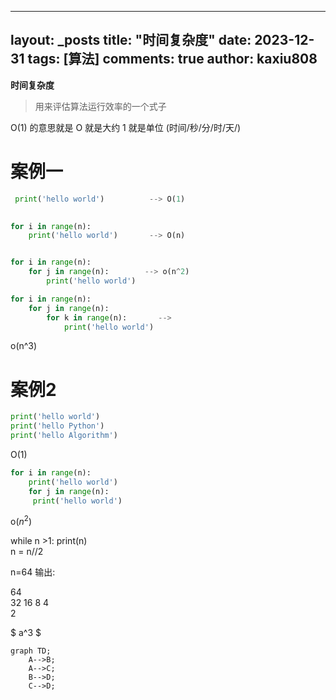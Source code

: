 
---
layout: _posts
title: "时间复杂度"
date:   2023-12-31
tags: [算法]
comments: true
author: kaxiu808  
--- 
**时间复杂度**
> 用来评估算法运行效率的一个式子

O(1)  的意思就是   O 就是大约    1 就是单位  (时间/秒/分/时/天/)
# 案例一
```python
 print('hello world')          --> O(1)
                  

for i in range(n):
	print('hello world')       --> O(n)


for i in range(n):
	for j in range(n):		  --> o(n^2)
		print('hello world')

for i in range(n):
	for j in range(n):
		for k in range(n):       -->
			print('hello world')
```
o(n^3)
# 案例2

```python
print('hello world')
print('hello Python')                  
print('hello Algorithm')
```
O(1)
```python
for i in range(n):
	print('hello world')         
	for j in range(n):
	 print('hello world')
```
o($n^2$)


while n >1:
	print(n)							
	n = n//2 

n=64 输出:

64					
32
16
8
4										
2	

$
a^3 
$
  
```mermaid
graph TD;
    A-->B;
    A-->C;
    B-->D;
    C-->D;
```
<!--stackedit_data:
eyJoaXN0b3J5IjpbMTkxMDA5MzM4Miw1NzU5MTkzMTYsMTY1MD
QzNjM5NywxNjI4NjI0MjE4LDEyMjM3OTIzNTQsLTExMTY0MTMx
NjIsMTIwMTk2NjY2MywtNTQwOTc3NTMxLDEyMjEzMDg3OTIsMT
EyNzk5NDgwNSwtMTg0NzY1NDUxMSwtNTg0NTI5NzIzLC01NzE5
MDQwODNdfQ==
-->